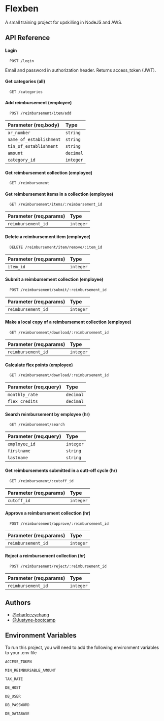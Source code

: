 
# Flexben

A small training project for upskilling in NodeJS and AWS.

## API Reference

#### Login

```http
  POST /login
```

Email and password in authorization header. Returns access_token (JWT).
#### Get categories (all)

```http
  GET /categories
```


#### Add reimbursement (employee)

```http
  POST /reimbursement/item/add
```

| Parameter (req.body) | Type     |
| :-------- | :------- |
| `or_number`      | `string` |
| `name_of_establishment`      | `string` |
| `tin_of_establishment`      | `string` |
| `amount`      | `decimal` |
| `category_id`      | `integer` |


#### Get reimbursement collection (employee)

```http
  GET /reimbursement
```

#### Get reimbursement items in a collection (employee)

```http
  GET /reimbursement/items/:reimbursement_id
```

| Parameter (req.params) | Type     |
| :-------- | :------- |
| `reimbursement_id`      | `integer` |


#### Delete a reimbursement item (employee)
```http
  DELETE /reimbursement/item/remove/:item_id
```

| Parameter (req.params) | Type     |
| :-------- | :------- |
| `item_id`      | `integer` |

#### Submit a reimbursement collection (employee)
```http
  POST /reimbursement/submit/:reimbursement_id
```
| Parameter (req.params) | Type     |
| :-------- | :------- |
| `reimbursement_id`      | `integer` |

#### Make a local copy of a reimbursement collection (employee)
```http
  GET /reimbursement/download/:reimbursement_id
```
| Parameter (req.params) | Type     |
| :-------- | :------- |
| `reimbursement_id`      | `integer` |

#### Calculate flex points (employee)
```http
  GET /reimbursement/download/:reimbursement_id
```
| Parameter (req.query) | Type     |
| :-------- | :------- |
| `monthly_rate`      | `decimal` |
| `flex_credits`      | `decimal` |

#### Search reimbursement by employee (hr)
```http
  GET /reimbursement/search
```
| Parameter (req.query) | Type     |
| :-------- | :------- |
| `employee_id`      | `integer` |
| `firstname`      | `string` |
| `lastname`      | `string` |

#### Get reimbursements submitted in a cutt-off cycle (hr)
```http
  GET /reimbursement/:cutoff_id
```
| Parameter (req.params) | Type     |
| :-------- | :------- |
| `cutoff_id`      | `integer` |

#### Approve a reimbursement collection (hr)
```http
  POST /reimbursement/approve/:reimbursement_id
```
| Parameter (req.params) | Type     |
| :-------- | :------- |
| `reimbursement_id`      | `integer` |

#### Reject a reimbursement collection (hr)
```http
  POST /reimbursement/reject/:reimbursement_id
```
| Parameter (req.params) | Type     |
| :-------- | :------- |
| `reimbursement_id`      | `integer` |













## Authors

- [@charleezychang](https://www.github.com/charleezychang)
- [@Justyne-bootcamp](https://www.github.com/Justyne-bootcamp)

## Environment Variables

To run this project, you will need to add the following environment variables to your .env file

`ACCESS_TOKEN`

`MIN_REIMBURSABLE_AMOUNT`

`TAX_RATE`

`DB_HOST`

`DB_USER`

`DB_PASSWORD`

`DB_DATABASE`

